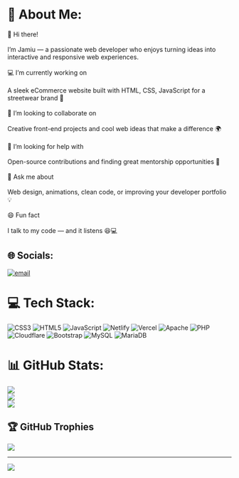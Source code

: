 # 💫 About Me:
👋 Hi there!<br><br>I’m Jamiu — a passionate web developer who enjoys turning ideas into interactive and responsive web experiences.<br><br>💻 I’m currently working on<br><br>A sleek eCommerce website built with HTML, CSS, JavaScript for a streetwear brand 👕<br><br>🤝 I’m looking to collaborate on<br><br>Creative front-end projects and cool web ideas that make a difference 🌍<br><br>🧠 I’m looking for help with<br><br>Open-source contributions and finding great mentorship opportunities 🙌<br><br>💬 Ask me about<br><br>Web design, animations, clean code, or improving your developer portfolio 💡<br><br>😄 Fun fact<br><br>I talk to my code — and it listens 😆💻


## 🌐 Socials:
[![email](https://img.shields.io/badge/Email-D14836?logo=gmail&logoColor=white)](mailto:jamiuabolajilanre@gmail.com) 

# 💻 Tech Stack:
![CSS3](https://img.shields.io/badge/css3-%231572B6.svg?style=for-the-badge&logo=css3&logoColor=white) ![HTML5](https://img.shields.io/badge/html5-%23E34F26.svg?style=for-the-badge&logo=html5&logoColor=white) ![JavaScript](https://img.shields.io/badge/javascript-%23323330.svg?style=for-the-badge&logo=javascript&logoColor=%23F7DF1E) ![Netlify](https://img.shields.io/badge/netlify-%23000000.svg?style=for-the-badge&logo=netlify&logoColor=#00C7B7) ![Vercel](https://img.shields.io/badge/vercel-%23000000.svg?style=for-the-badge&logo=vercel&logoColor=white) ![Apache](https://img.shields.io/badge/apache-%23D42029.svg?style=for-the-badge&logo=apache&logoColor=white) ![PHP](https://img.shields.io/badge/php-%23777BB4.svg?style=for-the-badge&logo=php&logoColor=white) ![Cloudflare](https://img.shields.io/badge/Cloudflare-F38020?style=for-the-badge&logo=Cloudflare&logoColor=white) ![Bootstrap](https://img.shields.io/badge/bootstrap-%238511FA.svg?style=for-the-badge&logo=bootstrap&logoColor=white) ![MySQL](https://img.shields.io/badge/mysql-4479A1.svg?style=for-the-badge&logo=mysql&logoColor=white) ![MariaDB](https://img.shields.io/badge/MariaDB-003545?style=for-the-badge&logo=mariadb&logoColor=white)
# 📊 GitHub Stats:
![](https://github-readme-stats.vercel.app/api?username=Jaystckz&theme=dark&hide_border=false&include_all_commits=false&count_private=false)<br/>
![](https://nirzak-streak-stats.vercel.app/?user=Jaystckz&theme=dark&hide_border=false)<br/>
![](https://github-readme-stats.vercel.app/api/top-langs/?username=Jaystckz&theme=dark&hide_border=false&include_all_commits=false&count_private=false&layout=compact)

## 🏆 GitHub Trophies
![](https://github-profile-trophy.vercel.app/?username=Jaystckz&theme=radical&no-frame=false&no-bg=false&margin-w=4)

---
[![](https://visitcount.itsvg.in/api?id=Jaystckz&icon=0&color=0)](https://visitcount.itsvg.in)

<!-- Proudly created with GPRM ( https://gprm.itsvg.in ) -->
